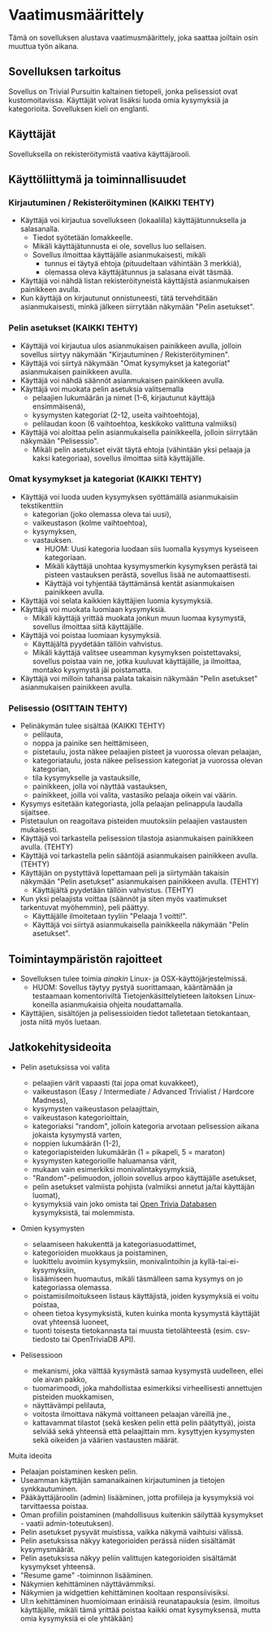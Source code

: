 # Vaatimusmäärittely

Tämä on sovelluksen alustava vaatimusmäärittely, joka saattaa joiltain osin muuttua työn aikana.

## Sovelluksen tarkoitus

Sovellus on Trivial Pursuitin kaltainen tietopeli, jonka pelisessiot ovat kustomoitavissa. Käyttäjät voivat lisäksi luoda omia kysymyksiä ja kategorioita. Sovelluksen kieli on englanti.

## Käyttäjät

Sovelluksella on rekisteröitymistä vaativa käyttäjärooli.

## Käyttöliittymä ja toiminnallisuudet

### Kirjautuminen / Rekisteröityminen (KAIKKI TEHTY)

- Käyttäjä voi kirjautua sovellukseen (lokaalilla) käyttäjätunnuksella ja salasanalla.
  - Tiedot syötetään lomakkeelle.
  - Mikäli käyttäjätunnusta ei ole, sovellus luo sellaisen.
  - Sovellus ilmoittaa käyttäjälle asianmukaisesti, mikäli
    - tunnus ei täytyä ehtoja (pituudeltaan vähintään 3 merkkiä),
    - olemassa oleva käyttäjätunnus ja salasana eivät täsmää. 
- Käyttäjä voi nähdä listan rekisteröityneistä käyttäjistä asianmukaisen painikkeen avulla.
- Kun käyttäjä on kirjautunut onnistuneesti, tätä tervehditään asianmukaisesti, minkä jälkeen siirrytään näkymään "Pelin asetukset".
  
### Pelin asetukset (KAIKKI TEHTY)

- Käyttäjä voi kirjautua ulos asianmukaisen painikkeen avulla, jolloin sovellus siirtyy näkymään "Kirjautuminen / Rekisteröityminen".
- Käyttäjä voi siirtyä näkymään "Omat kysymykset ja kategoriat" asianmukaisen painikkeen avulla.
- Käyttäjä voi nähdä säännöt asianmukaisen painikkeen avulla.
- Käyttäjä voi muokata pelin asetuksia valitsemalla
  - pelaajien lukumäärän ja nimet (1-6, kirjautunut käyttäjä ensimmäisenä),
  - kysymysten kategoriat (2-12, useita vaihtoehtoja),
  - pelilaudan koon (6 vaihtoehtoa, keskikoko valittuna valmiiksi)
- Käyttäjä voi aloittaa pelin asianmukaisella painikkeella, jolloin siirrytään näkymään "Pelisessio".
  - Mikäli pelin asetukset eivät täytä ehtoja (vähintään yksi pelaaja ja kaksi kategoriaa), sovellus ilmoittaa siitä käyttäjälle.

### Omat kysymykset ja kategoriat (KAIKKI TEHTY)

- Käyttäjä voi luoda uuden kysymyksen syöttämällä asianmukaisiin tekstikenttiin
  - kategorian (joko olemassa oleva tai uusi),
  - vaikeustason (kolme vaihtoehtoa),
  - kysymyksen,
  - vastauksen.
    - HUOM: Uusi kategoria luodaan siis luomalla kysymys kyseiseen kategoriaan.
    - Mikäli käyttäjä unohtaa kysymysmerkin kysymyksen perästä tai pisteen vastauksen perästä, sovellus lisää ne automaattisesti.
    - Käyttäjä voi tyhjentää täyttämänsä kentät asianmukaisen painikkeen avulla.
- Käyttäjä voi selata kaikkien käyttäjien luomia kysymyksiä.
- Käyttäjä voi muokata luomiaan kysymyksiä.
  - Mikäli käyttäjä yrittää muokata jonkun muun luomaa kysymystä, sovellus ilmoittaa siitä käyttäjälle.
- Käyttäjä voi poistaa luomiaan kysymyksiä.
  - Käyttäjältä pyydetään tällöin vahvistus. 
  - Mikäli käyttäjä valitsee useamman kysymyksen poistettavaksi, sovellus poistaa vain ne, jotka kuuluvat käyttäjälle, ja ilmoittaa, montako kysymystä jäi poistamatta.
- Käyttäjä voi milloin tahansa palata takaisin näkymään "Pelin asetukset" asianmukaisen painikkeen avulla.

### Pelisessio (OSITTAIN TEHTY)

- Pelinäkymän tulee sisältää (KAIKKI TEHTY)
  - pelilauta,
  - noppa ja painike sen heittämiseen,
  - pistetaulu, josta näkee pelaajien pisteet ja vuorossa olevan pelaajan,
  - kategoriataulu, josta näkee pelisession kategoriat ja vuorossa olevan kategorian,
  - tila kysymykselle ja vastauksille,
  - painikkeen, jolla voi näyttää vastauksen,
  - painikkeet, joilla voi valita, vastasiko pelaaja oikein vai väärin.
- Kysymys esitetään kategoriasta, jolla pelaajan pelinappula laudalla sijaitsee.
- Pistetaulun on reagoitava pisteiden muutoksiin pelaajien vastausten mukaisesti.
- Käyttäjä voi tarkastella pelisession tilastoja asianmukaisen painikkeen avulla. (TEHTY)
- Käyttäjä voi tarkastella pelin sääntöjä asianmukaisen painikkeen avulla. (TEHTY)
- Käyttäjän on pystyttävä lopettamaan peli ja siirtymään takaisin näkymään "Pelin asetukset" asianmukaisen painikkeen avulla. (TEHTY)
  - Käyttäjältä pyydetään tällöin vahvistus. (TEHTY)
- Kun yksi pelaajista voittaa (säännöt ja siten myös vaatimukset tarkentuvat myöhemmin), peli päättyy.
  - Käyttäjälle ilmoitetaan tyyliin "Pelaaja 1 voitti!".
  - Käyttäjä voi siirtyä asianmukaisella painikkeella näkymään "Pelin asetukset".

## Toimintaympäristön rajoitteet

- Sovelluksen tulee toimia *ainakin* Linux- ja OSX-käyttöjärjestelmissä.
  - HUOM: Sovellus täytyy pystyä suorittamaan, kääntämään ja testaamaan komentoriviltä Tietojenkäsittelytieteen laitoksen Linux-koneilla asianmukaisia ohjeita noudattamalla.
- Käyttäjien, sisältöjen ja pelisessioiden tiedot talletetaan tietokantaan, josta niitä myös luetaan.

## Jatkokehitysideoita

- Pelin asetuksissa voi valita 
  - pelaajien värit vapaasti (tai jopa omat kuvakkeet),
  - vaikeustason (Easy / Intermediate / Advanced Trivialist / Hardcore Madness),
  - kysymysten vaikeustason pelaajittain,
  - vaikeustason kategorioittain,
  - kategoriaksi "random", jolloin kategoria arvotaan pelisession aikana jokaista kysymystä varten,
  - noppien lukumäärän (1-2),
  - kategoriapisteiden lukumäärän (1 = pikapeli, 5 = maraton)
  - kysymysten kategorioille haluamansa värit,
  - mukaan vain esimerkiksi monivalintakysymyksiä,
  - "Random"-pelimuodon, jolloin sovellus arpoo käyttäjälle asetukset,
  - pelin asetukset valmiista pohjista (valmiiksi annetut ja/tai käyttäjän luomat),
  - kysymyksiä vain joko omista tai [Open Trivia Databasen](https://opentdb.com/api_config.php) kysymyksistä, tai molemmista.

- Omien kysymysten
  - selaamiseen hakukenttä ja kategoriasuodattimet,
  - kategorioiden muokkaus ja poistaminen,
  - luokittelu avoimiin kysymyksiin, monivalintoihin ja kyllä-tai-ei-kysymyksiin,
  - lisäämiseen huomautus, mikäli täsmälleen sama kysymys on jo kategoriassa olemassa.
  - poistamisilmoitukseen listaus käyttäjistä, joiden kysymyksiä ei voitu poistaa,
  - oheen tietoa kysymyksistä, kuten kuinka monta kysymystä käyttäjät ovat yhteensä luoneet,
  - tuonti toisesta tietokannasta tai muusta tietolähteestä (esim. csv-tiedosto tai OpenTriviaDB API).

- Pelisessioon
  - mekanismi, joka välttää kysymästä samaa kysymystä uudelleen, ellei ole aivan pakko,
  - tuomarimoodi, joka mahdollistaa esimerkiksi virheellisesti annettujen pisteiden muokkamisen,
  - näyttävämpi pelilauta,
  - voitosta ilmoittava näkymä voittaneen pelaajan väreillä jne.,
  - kattavammat tilastot (sekä kesken pelin että pelin päätyttyä), joista selviää sekä yhteensä että pelaajittain mm. kysyttyjen kysymysten sekä oikeiden ja väärien vastausten määrät.

Muita ideoita
  - Pelaajan poistaminen kesken pelin.
  - Useamman käyttäjän samanaikainen kirjautuminen ja tietojen synkkautuminen.
  - Pääkäyttäjäroolin (admin) lisääminen, jotta profiileja ja kysymyksiä voi tarvittaessa poistaa.
  - Oman profiilin poistaminen (mahdollisuus kuitenkin säilyttää kysymykset - vaatii admin-toteutuksen).
  - Pelin asetukset pysyvät muistissa, vaikka näkymä vaihtuisi välissä.
  - Pelin asetuksissa näkyy kategorioiden perässä niiden sisältämät kysymysmäärät.
  - Pelin asetuksissa näkyy peliin valittujen kategorioiden sisältämät kysymykset yhteensä.
  - "Resume game" -toiminnon lisääminen.
  - Näkymien kehittäminen näyttävämmiksi.
  - Näkymien ja widgettien kehittäminen kooltaan responsiivisiksi.
  - UI:n kehittäminen huomioimaan erinäisiä reunatapauksia (esim. ilmoitus käyttäjälle, mikäli tämä yrittää poistaa kaikki omat kysymyksensä, mutta omia kysymyksiä ei ole yhtäkään)
